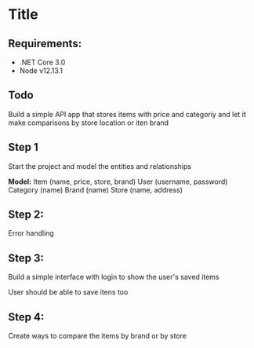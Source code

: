 # Title

## Requirements:
- .NET Core 3.0
- Node v12.13.1

## Todo

Build a simple API app that stores items with price and categoriy
and let it make comparisons by store location or iten brand

## Step 1
Start the project and model the entities and relationships

**Model:**
Item (name, price, store, brand)
User (username, password)
Category (name)
Brand (name)
Store (name, address)

## Step 2:
Error handling

## Step 3:
Build a simple interface with login
to show the user's saved items

User should be able to save itens too


## Step 4:
Create ways to compare the items by brand or by store



